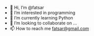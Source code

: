 - 👋 Hi, I’m @fatsar
- 👀 I’m interested in programming
- 🌱 I’m currently learning Python
- 💞️ I’m looking to collaborate on ...
- 📫 How to reach me fatsar@gmail.com

<!---
fatsar/fatsar is a ✨ special ✨ repository because its `README.md` (this file) appears on your GitHub profile.
You can click the Preview link to take a look at your changes.
--->
